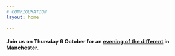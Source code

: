 ```yaml
---
# CONFIGURATION
layout: home

---
```

#### Join us on Thursday 6 October for an [evening of the different](/current/event/divergency) in Manchester.

